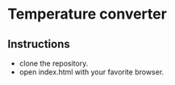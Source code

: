 # Temperature converter

## Instructions 

- clone the repository.
- open index.html with your favorite browser.